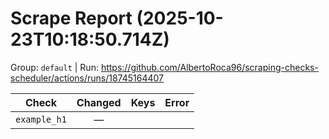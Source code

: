 # Scrape Report (2025-10-23T10:18:50.714Z)

Group: `default`  |  Run: https://github.com/AlbertoRoca96/scraping-checks-scheduler/actions/runs/18745164407

| Check | Changed | Keys | Error |
|---|:---:|:--|:--|
| `example_h1` | — |  |  |
